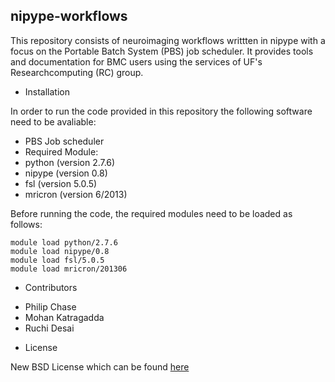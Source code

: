 ## nipype-workflows

This repository consists of neuroimaging workflows writtten in nipype with a focus on the Portable Batch System (PBS) job scheduler. It provides tools and documentation for BMC users using the services of UF's Researchcomputing (RC) group.

* Installation

In order to run the code provided in this repository the following software need to be avaliable:

 - PBS Job scheduler
 - Required Module:
  - python (version 2.7.6)
  - nipype (version 0.8)
  - fsl (version 5.0.5)
  - mricron (version 6/2013)

Before running the code, the required modules need to be loaded as follows:

```
module load python/2.7.6
module load nipype/0.8
module load fsl/5.0.5
module load mricron/201306
```

* Contributors

 - Philip Chase
 - Mohan Katragadda
 - Ruchi Desai

* License

New BSD License which can be found [here](https://github.com/ruchidesai/nipype-pbs-workflows/blob/master/LICENSE)
